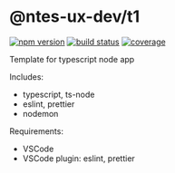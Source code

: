 # @ntes-ux-dev/t1

[![npm version][npm-image]][npm-url]
[![build status][travis-image]][travis-url]
[![coverage][codecov-image]][codecov-url]

Template for typescript node app

Includes:

- typescript, ts-node
- eslint, prettier
- nodemon

Requirements:

- VSCode
- VSCode plugin: eslint, prettier

[npm-image]: https://img.shields.io/npm/v/@ntes-ux-dev/t1?style=flat-square
[npm-url]: https://www.npmjs.com/package/@ntes-ux-dev/t1
[travis-image]: https://img.shields.io/travis/com/4074/@ntes-ux-dev/t1?style=flat-square
[travis-url]: https://travis-ci.com/4074/@ntes-ux-dev/t1
[codecov-image]: https://img.shields.io/codecov/c/github/4074/@ntes-ux-dev/t1.svg?style=flat-square
[codecov-url]: https://app.codecov.io/gh/4074/@ntes-ux-dev/t1?branch=main
